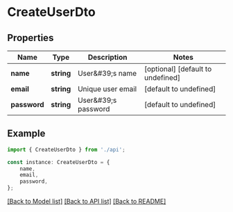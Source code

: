 # CreateUserDto


## Properties

Name | Type | Description | Notes
------------ | ------------- | ------------- | -------------
**name** | **string** | User\&#39;s name | [optional] [default to undefined]
**email** | **string** | Unique user email | [default to undefined]
**password** | **string** | User\&#39;s password | [default to undefined]

## Example

```typescript
import { CreateUserDto } from './api';

const instance: CreateUserDto = {
    name,
    email,
    password,
};
```

[[Back to Model list]](../README.md#documentation-for-models) [[Back to API list]](../README.md#documentation-for-api-endpoints) [[Back to README]](../README.md)
